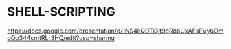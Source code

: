 # SHELL-SCRIPTING
https://docs.google.com/presentation/d/1NS4IiQDTi3jt9qR8bUxAFsFVy6OmoQo344cmtRLr3HQ/edit?usp=sharing
 

